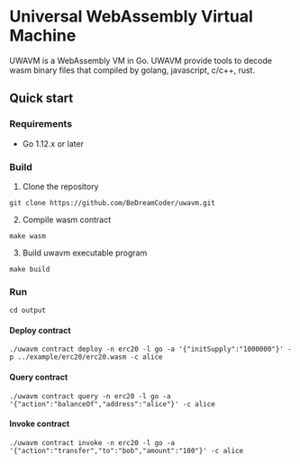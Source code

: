 # Universal WebAssembly Virtual Machine

UWAVM is a WebAssembly VM in Go. 
UWAVM provide tools to decode wasm binary files that compiled by golang, javascript, c/c++, rust.

## Quick start

### Requirements
* Go 1.12.x or later

### Build
1. Clone the repository
```
git clone https://github.com/BeDreamCoder/uwavm.git
```
2. Compile wasm contract
```
make wasm
```
3. Build uwavm executable program
```
make build
```

### Run
```
cd output
```

#### Deploy contract
```
./uwavm contract deploy -n erc20 -l go -a '{"initSupply":"1000000"}' -p ../example/erc20/erc20.wasm -c alice
```

#### Query contract
```
./uwavm contract query -n erc20 -l go -a '{"action":"balanceOf","address":"alice"}' -c alice
```

#### Invoke contract
```
./uwavm contract invoke -n erc20 -l go -a '{"action":"transfer","to":"bob","amount":"100"}' -c alice
```
